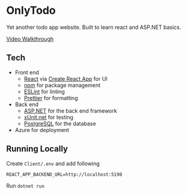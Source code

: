 # OnlyTodo

Yet another todo app website. Built to learn react and ASP.NET basics.

[Video Walkthrough](https://youtu.be/5GAqKT4kDMw)

## Tech

- Front end
  - [React](https://react.dev/) via [Create React App](https://create-react-app.dev/) for UI
  - [npm](https://www.npmjs.com/) for package management
  - [ESLint](https://github.com/eslint/eslint) for linting
  - [Prettier](https://github.com/prettier/prettier) for formatting
- Back end
  - [ASP.NET](https://asp.net) for the back end framework
  - [xUnit.net](https://xunit.net/) for testing
  - [PostgreSQL](https://www.postgresql.org/) for the database
- Azure for deployment

## Running Locally

Create `Client/.env` and add following

    REACT_APP_BACKEND_URL=http://localhost:5190

Run `dotnet run`
